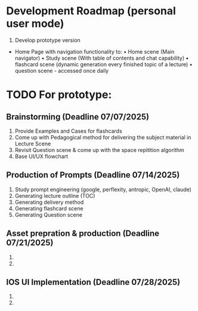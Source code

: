 # Development Roadmap (personal user mode)
1. Develop prototype version
  - Home Page with navigation functionality to:
    • Home scene (Main navigator)
    • Study scene (With table of contents and chat capability)
    • flashcard scene (dynamic generation every finished topic of a lecture)
    • question scene - accessed once daily


# TODO For prototype:
## Brainstorming (Deadline 07/07/2025)
1. Provide Examples and Cases for flashcards
2. Come up with Pedagogical method for delivering the subject material in Lecture Scene
3. Revisit Question scene & come up with the space repitition algorithm
4. Base UI/UX flowchart


## Production of Prompts (Deadline 07/14/2025)
1. Study prompt engineering (google, perflexity, antropic, OpenAI, claude)
2. Generating lecture outline (TOC)
3. Generating delivery method
4. Generating flashcard scene
5. Generating Question scene


## Asset prepration & production (Deadline 07/21/2025)
1.
2.


## IOS UI Implementation (Deadline 07/28/2025)
1.
2.
